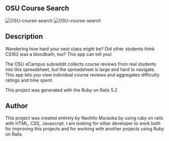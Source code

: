 ## OSU Course Search
![OSU-course-search](https://imgur.com/ONiZ0mA.jpeg "Sample")
![OSU-course-search](https://imgur.com/KDbU88e.jpeg "Sample2")

## Description
Wondering how hard your next class might be? Did other students think CS162 was a bloodbath, too? This app can tell you!

The OSU eCampus subreddit collects course reviews from real students into this spreadsheet, but the spreadsheet is large and hard to navigate. This app lets you view individual course reviews and aggregates difficulty ratings and time spent.

This project was generated with the Ruby on Rails 5.2

## Author

This project was created entirely by Naohito Muraoka by using ruby on rails with HTML, CSS, Javascript. I am looking for other developer to work both for improving this projects and for working with another projects using Ruby on Rails. 
